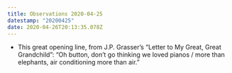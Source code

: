 ```yaml
---
title: Observations 2020-04-25
datestamp: "20200425"
date: 2020-04-26T20:13:35.078Z
---
```

- This great opening line, from J.P. Grasser’s “Letter to My Great, Great Grandchild”: “Oh button, don’t go thinking we loved pianos / more than elephants, air conditioning more than air.”